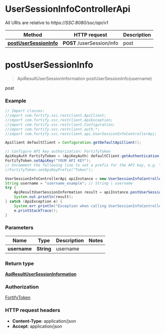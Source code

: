# UserSessionInfoControllerApi

All URIs are relative to *https://SSC:8080/ssc/api/v1*

Method | HTTP request | Description
------------- | ------------- | -------------
[**postUserSessionInfo**](UserSessionInfoControllerApi.md#postUserSessionInfo) | **POST** /userSession/info | post


<a name="postUserSessionInfo"></a>
# **postUserSessionInfo**
> ApiResultUserSessionInformation postUserSessionInfo(username)

post

### Example
```java
// Import classes:
//import com.fortify.ssc.restclient.ApiClient;
//import com.fortify.ssc.restclient.ApiException;
//import com.fortify.ssc.restclient.Configuration;
//import com.fortify.ssc.restclient.auth.*;
//import com.fortify.ssc.restclient.api.UserSessionInfoControllerApi;

ApiClient defaultClient = Configuration.getDefaultApiClient();

// Configure API key authorization: FortifyToken
ApiKeyAuth FortifyToken = (ApiKeyAuth) defaultClient.getAuthentication("FortifyToken");
FortifyToken.setApiKey("YOUR API KEY");
// Uncomment the following line to set a prefix for the API key, e.g. "Token" (defaults to null)
//FortifyToken.setApiKeyPrefix("Token");

UserSessionInfoControllerApi apiInstance = new UserSessionInfoControllerApi();
String username = "username_example"; // String | username
try {
    ApiResultUserSessionInformation result = apiInstance.postUserSessionInfo(username);
    System.out.println(result);
} catch (ApiException e) {
    System.err.println("Exception when calling UserSessionInfoControllerApi#postUserSessionInfo");
    e.printStackTrace();
}
```

### Parameters

Name | Type | Description  | Notes
------------- | ------------- | ------------- | -------------
 **username** | **String**| username |

### Return type

[**ApiResultUserSessionInformation**](ApiResultUserSessionInformation.md)

### Authorization

[FortifyToken](../README.md#FortifyToken)

### HTTP request headers

 - **Content-Type**: application/json
 - **Accept**: application/json

